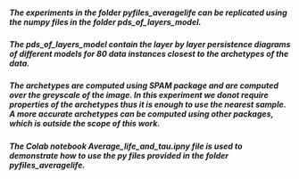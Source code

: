 ##### The experiments in the folder pyfiles_averagelife can be replicated using the numpy files in the folder pds_of_layers_model.
##### The pds_of_layers_model contain the layer by layer persistence diagrams  of different models for 80 data instances closest to the archetypes of the data.
##### The archetypes are computed using SPAM package and are computed over the greyscale of the image. In this experiment we donot require properties of the archetypes thus it is enough to use the nearest sample. A more accurate archetypes can be computed using other packages, which is outside the scope of this work. 
##### The Colab notebook Average_life_and_tau.ipny file is used to demonstrate how to use the py files provided in the folder pyfiles_averagelife. 

